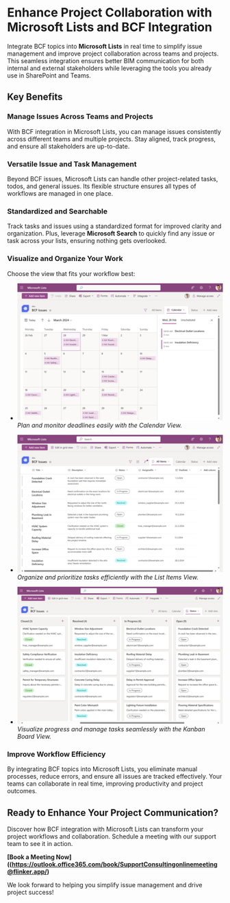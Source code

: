 # Enhance Project Collaboration with Microsoft Lists and BCF Integration  

Integrate BCF topics into **Microsoft Lists** in real time to simplify issue management and improve project collaboration across teams and projects. This seamless integration ensures better BIM communication for both internal and external stakeholders while leveraging the tools you already use in SharePoint and Teams.  

## Key Benefits  

### Manage Issues Across Teams and Projects  
With BCF integration in Microsoft Lists, you can manage issues consistently across different teams and multiple projects. Stay aligned, track progress, and ensure all stakeholders are up-to-date.  

### Versatile Issue and Task Management  
Beyond BCF issues, Microsoft Lists can handle other project-related tasks, todos, and general issues. Its flexible structure ensures all types of workflows are managed in one place.  

### Standardized and Searchable  
Track tasks and issues using a standardized format for improved clarity and organization. Plus, leverage **Microsoft Search** to quickly find any issue or task across your lists, ensuring nothing gets overlooked.  

### Visualize and Organize Your Work  
Choose the view that fits your workflow best:  

- ![Calendar View](/_media/bcftopics-as-calendarview-in-micrsoftlists.png)  
  *Plan and monitor deadlines easily with the Calendar View.*  

- ![List Items View](/_media/bcftopics-as-listitems-in-micrsoftlists.png)  
  *Organize and prioritize tasks efficiently with the List Items View.*  

- ![Kanban Board View](/_media/bcftopics-as-canbanboard-in-micrsoftlists.png)  
  *Visualize progress and manage tasks seamlessly with the Kanban Board View.*  

### Improve Workflow Efficiency  
By integrating BCF topics into Microsoft Lists, you eliminate manual processes, reduce errors, and ensure all issues are tracked effectively. Your teams can collaborate in real time, improving productivity and project outcomes.  

## Ready to Enhance Your Project Communication?  

Discover how BCF integration with Microsoft Lists can transform your project workflows and collaboration. Schedule a meeting with our support team to see it in action.  

**[Book a Meeting Now]((https://outlook.office365.com/book/SupportConsultingonlinemeeting@flinker.app/)**  

We look forward to helping you simplify issue management and drive project success!  